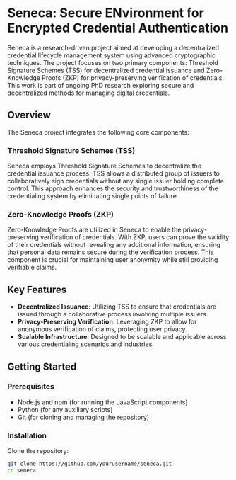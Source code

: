 # Seneca: Secure ENvironment for Encrypted Credential Authentication

Seneca is a research-driven project aimed at developing a decentralized credential lifecycle management system using advanced cryptographic techniques. The project focuses on two primary components: Threshold Signature Schemes (TSS) for decentralized credential issuance and Zero-Knowledge Proofs (ZKP) for privacy-preserving verification of credentials. This work is part of ongoing PhD research exploring secure and decentralized methods for managing digital credentials.

## Overview

The Seneca project integrates the following core components:

### Threshold Signature Schemes (TSS)
Seneca employs Threshold Signature Schemes to decentralize the credential issuance process. TSS allows a distributed group of issuers to collaboratively sign credentials without any single issuer holding complete control. This approach enhances the security and trustworthiness of the credentialing system by eliminating single points of failure.

### Zero-Knowledge Proofs (ZKP)
Zero-Knowledge Proofs are utilized in Seneca to enable the privacy-preserving verification of credentials. With ZKP, users can prove the validity of their credentials without revealing any additional information, ensuring that personal data remains secure during the verification process. This component is crucial for maintaining user anonymity while still providing verifiable claims.

## Key Features

- **Decentralized Issuance**: Utilizing TSS to ensure that credentials are issued through a collaborative process involving multiple issuers.
- **Privacy-Preserving Verification**: Leveraging ZKP to allow for anonymous verification of claims, protecting user privacy.
- **Scalable Infrastructure**: Designed to be scalable and applicable across various credentialing scenarios and industries.

## Getting Started

### Prerequisites
- Node.js and npm (for running the JavaScript components)
- Python (for any auxiliary scripts)
- Git (for cloning and managing the repository)

### Installation

Clone the repository:
```bash
git clone https://github.com/yourusername/seneca.git
cd seneca
